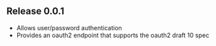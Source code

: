 ## Release 0.0.1

* Allows user/password authentication
* Provides an oauth2 endpoint that supports the oauth2 draft 10 spec
